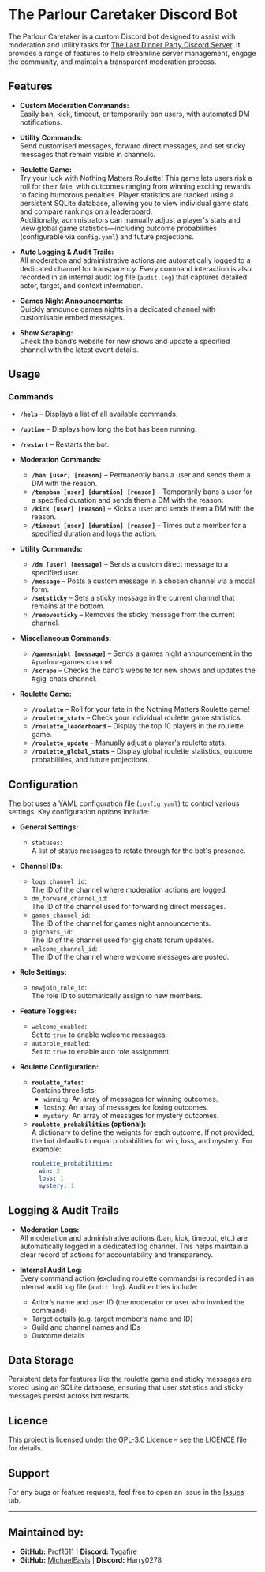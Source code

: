 # The Parlour Caretaker Discord Bot

The Parlour Caretaker is a custom Discord bot designed to assist with moderation and utility tasks for [The Last Dinner Party Discord Server](https://discord.gg/theparlour). It provides a range of features to help streamline server management, engage the community, and maintain a transparent moderation process.

## Features

- **Custom Moderation Commands:**  
  Easily ban, kick, timeout, or temporarily ban users, with automated DM notifications.
  
- **Utility Commands:**  
  Send customised messages, forward direct messages, and set sticky messages that remain visible in channels.

- **Roulette Game:**  
  Try your luck with Nothing Matters Roulette! This game lets users risk a roll for their fate, with outcomes ranging from winning exciting rewards to facing humorous penalties. Player statistics are tracked using a persistent SQLite database, allowing you to view individual game stats and compare rankings on a leaderboard.  
  Additionally, administrators can manually adjust a player's stats and view global game statistics—including outcome probabilities (configurable via `config.yaml`) and future projections.

- **Auto Logging & Audit Trails:**  
  All moderation and administrative actions are automatically logged to a dedicated channel for transparency. Every command interaction is also recorded in an internal audit log file (`audit.log`) that captures detailed actor, target, and context information.

- **Games Night Announcements:**  
  Quickly announce games nights in a dedicated channel with customisable embed messages.

- **Show Scraping:**  
  Check the band’s website for new shows and update a specified channel with the latest event details.

## Usage

### Commands

- **`/help`** – Displays a list of all available commands.
- **`/uptime`** – Displays how long the bot has been running.
- **`/restart`** – Restarts the bot.

- **Moderation Commands:**  
  - **`/ban [user] [reason]`** – Permanently bans a user and sends them a DM with the reason.
  - **`/tempban [user] [duration] [reason]`** – Temporarily bans a user for a specified duration and sends them a DM with the reason.
  - **`/kick [user] [reason]`** – Kicks a user and sends them a DM with the reason.
  - **`/timeout [user] [duration] [reason]`** – Times out a member for a specified duration and logs the action.
  
- **Utility Commands:**  
  - **`/dm [user] [message]`** – Sends a custom direct message to a specified user.
  - **`/message`** – Posts a custom message in a chosen channel via a modal form.
  - **`/setsticky`** – Sets a sticky message in the current channel that remains at the bottom.
  - **`/removesticky`** – Removes the sticky message from the current channel.

- **Miscellaneous Commands:**  
  - **`/gamesnight [message]`** – Sends a games night announcement in the #parlour-games channel.
  - **`/scrape`** – Checks the band’s website for new shows and updates the #gig-chats channel.

- **Roulette Game:**  
  - **`/roulette`** – Roll for your fate in the Nothing Matters Roulette game!
  - **`/roulette_stats`** – Check your individual roulette game statistics.
  - **`/roulette_leaderboard`** – Display the top 10 players in the roulette game.
  - **`/roulette_update`** – Manually adjust a player's roulette stats.
  - **`/roulette_global_stats`** – Display global roulette statistics, outcome probabilities, and future projections.

## Configuration

The bot uses a YAML configuration file (`config.yaml`) to control various settings. Key configuration options include:

- **General Settings:**
  - `statuses`:  
    A list of status messages to rotate through for the bot's presence.

- **Channel IDs:**
  - `logs_channel_id`:  
    The ID of the channel where moderation actions are logged.
  - `dm_forward_channel_id`:  
    The ID of the channel used for forwarding direct messages.
  - `games_channel_id`:  
    The ID of the channel for games night announcements.
  - `gigchats_id`:  
    The ID of the channel used for gig chats forum updates.
  - `welcome_channel_id`:  
    The ID of the channel where welcome messages are posted.

- **Role Settings:**
  - `newjoin_role_id`:  
    The role ID to automatically assign to new members.

- **Feature Toggles:**
  - `welcome_enabled`:  
    Set to `true` to enable welcome messages.
  - `autorole_enabled`:  
    Set to `true` to enable auto role assignment.

- **Roulette Configuration:**
  - **`roulette_fates`:**  
    Contains three lists:
    - `winning`: An array of messages for winning outcomes.
    - `losing`: An array of messages for losing outcomes.
    - `mystery`: An array of messages for mystery outcomes.
  - **`roulette_probabilities` (optional):**  
    A dictionary to define the weights for each outcome. If not provided, the bot defaults to equal probabilities for win, loss, and mystery. For example:
    ```yaml
    roulette_probabilities:
      win: 2
      loss: 1
      mystery: 1
    ```

## Logging & Audit Trails

- **Moderation Logs:**  
  All moderation and administrative actions (ban, kick, timeout, etc.) are automatically logged in a dedicated log channel. This helps maintain a clear record of actions for accountability and transparency.

- **Internal Audit Log:**  
  Every command action (excluding roulette commands) is recorded in an internal audit log file (`audit.log`). Audit entries include:
  - Actor’s name and user ID (the moderator or user who invoked the command)
  - Target details (e.g. target member’s name and ID)
  - Guild and channel names and IDs
  - Outcome details

## Data Storage

Persistent data for features like the roulette game and sticky messages are stored using an SQLite database, ensuring that user statistics and sticky messages persist across bot restarts.

## Licence

This project is licensed under the GPL-3.0 Licence – see the [LICENCE](LICENCE) file for details.

## Support

For any bugs or feature requests, feel free to open an issue in the [Issues](https://github.com/Prof1611/ParlourCaretaker/issues) tab.

---

## Maintained by:

- **GitHub:** [Prof1611](https://github.com/Prof1611) | **Discord:** Tygafire  
- **GitHub:** [MichaelEavis](https://github.com/MichaelEavis) | **Discord:** Harry0278
